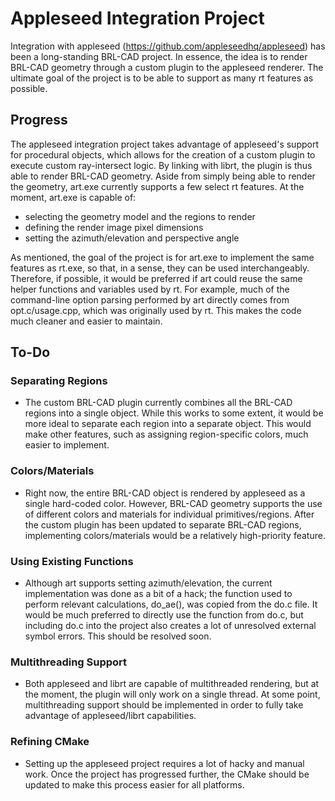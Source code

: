 # Appleseed Integration Project

Integration with appleseed (https://github.com/appleseedhq/appleseed)
has been a long-standing BRL-CAD project. In essence, the idea is to
render BRL-CAD geometry through a custom plugin to the appleseed
renderer. The ultimate goal of the project is to be able to support as
many rt features as possible.

## Progress

The appleseed integration project takes advantage of appleseed's support
for procedural objects, which allows for the creation of a custom plugin
to execute custom ray-intersect logic. By linking with librt, the plugin
is thus able to render BRL-CAD geometry. Aside from simply being able to
render the geometry, art.exe currently supports a few select rt
features. At the moment, art.exe is capable of:

-   selecting the geometry model and the regions to render
-   defining the render image pixel dimensions
-   setting the azimuth/elevation and perspective angle

As mentioned, the goal of the project is for art.exe to implement the
same features as rt.exe, so that, in a sense, they can be used
interchangeably. Therefore, if possible, it would be preferred if art
could reuse the same helper functions and variables used by rt. For
example, much of the command-line option parsing performed by art
directly comes from opt.c/usage.cpp, which was originally used by rt.
This makes the code much cleaner and easier to maintain.

## To-Do

### Separating Regions

-   The custom BRL-CAD plugin currently combines all the BRL-CAD regions
    into a single object. While this works to some extent, it would be
    more ideal to separate each region into a separate object. This
    would make other features, such as assigning region-specific colors,
    much easier to implement.

### Colors/Materials

-   Right now, the entire BRL-CAD object is rendered by appleseed as a
    single hard-coded color. However, BRL-CAD geometry supports the use
    of different colors and materials for individual primitives/regions.
    After the custom plugin has been updated to separate BRL-CAD
    regions, implementing colors/materials would be a relatively
    high-priority feature.

### Using Existing Functions

-   Although art supports setting azimuth/elevation, the current
    implementation was done as a bit of a hack; the function used to
    perform relevant calculations, do_ae(), was copied from the do.c
    file. It would be much preferred to directly use the function from
    do.c, but including do.c into the project also creates a lot of
    unresolved external symbol errors. This should be resolved soon.

### Multithreading Support

-   Both appleseed and librt are capable of multithreaded rendering, but
    at the moment, the plugin will only work on a single thread. At some
    point, multithreading support should be implemented in order to
    fully take advantage of appleseed/librt capabilities.

### Refining CMake

-   Setting up the appleseed project requires a lot of hacky and manual
    work. Once the project has progressed further, the CMake should be
    updated to make this process easier for all platforms.